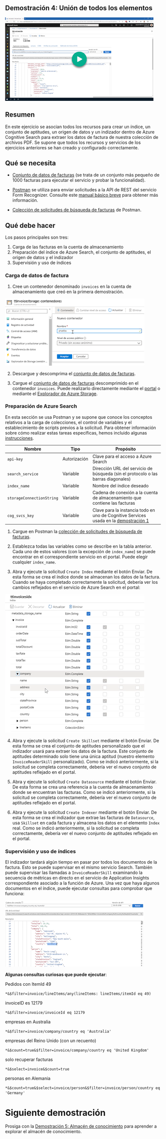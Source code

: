 ## <a name="demo-4---tying-it-all-together"></a>Demostración 4: Unión de todos los elementos

[![Demostración 4](images/demo4.png)](https://globaleventcdn.blob.core.windows.net/assets/aiml/aiml10/videos/Demo4.mp4 "Demostración 4")

## <a name="summary"></a>Resumen
En este ejercicio se asocian todos los recursos para crear un índice, un conjunto de aptitudes, un origen de datos y un indizador dentro de Azure Cognitive Search para extraer los datos de factura de nuestra colección de archivos PDF. Se supone que todos los recursos y servicios de los ejercicios anteriores se han creado y configurado correctamente.


## <a name="what-you-need"></a>Qué se necesita
- [Conjunto de datos de facturas](https://globaleventcdn.blob.core.windows.net/assets/aiml/aiml10/data/invoices_1000.zip) (se trata de un conjunto más pequeño de 1000 facturas para ejecutar el servicio y probar la funcionalidad).


- [Postman](https://www.getpostman.com/) se utiliza para enviar solicitudes a la API de REST del servicio Form Recognizer. Consulte este [manual básico breve](postman.md) para obtener más información.

- [Colección de solicitudes de búsqueda de facturas](src/Collections/Invoice_Search.postman_collection.json) de Postman.

## <a name="what-to-do"></a>Qué debe hacer

Los pasos principales son tres:
1. Carga de las facturas en la cuenta de almacenamiento
2. Preparación del índice de Azure Search, el conjunto de aptitudes, el origen de datos y el indizador
3. Supervisión y uso de índices

### <a name="upload-invoice-data"></a>Carga de datos de factura


1. Cree un contenedor denominado `invoices` en la cuenta de almacenamiento que creó en la primera demostración.

[![Creación de un contenedor](images/create_container.png)](https://docs.microsoft.com/en-us/azure/storage/blobs/storage-quickstart-blobs-portal?WT.mc_id=msignitethetour2019-github-aiml10 "Creación de un contenedor")

2. Descargue y descomprima el [conjunto de datos de facturas](https://globaleventcdn.blob.core.windows.net/assets/aiml/aiml10/data/invoices_1000.zip).

3. Cargue el [conjunto de datos de facturas](https://globaleventcdn.blob.core.windows.net/assets/aiml/aiml10/data/invoices_1000.zip) descomprimido en el contenedor `invoices`. Puede realizarlo directamente mediante el [portal](https://docs.microsoft.com/en-us/azure/storage/blobs/storage-quickstart-blobs-portal?WT.mc_id=msignitethetour2019-github-aiml10#upload-a-block-blob) o mediante el [Explorador de Azure Storage](https://docs.microsoft.com/en-us/azure/vs-azure-tools-storage-explorer-blobs?WT.mc_id=msignitethetour2019-github-aiml10).

### <a name="prepare-azure-search"></a>Preparación de Azure Search

En esta sección se usa Postman y se supone que conoce los conceptos relativos a la carga de colecciones, el control de variables y el establecimiento de scripts previos a la solicitud. Para obtener información sobre cómo realizar estas tareas específicas, hemos incluido algunas [instrucciones](postman.md).

| Nombre                       | Tipo                            | Propósito                    |
| -------------------------- | ------------------------------- | ------------------------- |
| `api-key`       | Autorización         | Clave para el acceso a Azure Search  |
| `search_service`       | Variable         | Dirección URL del servicio de búsqueda (sin el protocolo o las barras diagonales)  |
| `index_name`       | Variable         | Nombre del índice deseado  |
| `storageConnectionString`       | Variable         | Cadena de conexión a la cuenta de almacenamiento que contiene las facturas  |
| `cog_svcs_key`       | Variable         | Clave para la instancia todo en uno de Cognitive Services usada en la [demostración 1](demo1.md)  |

1. Cargue en Postman la [colección de solicitudes de búsqueda de facturas](src/Collections/Invoice_Search.postman_collection.json).

2. Establezca todas las variables como se describe en la tabla anterior. Cada uno de estos valores (con la excepción de `index_name`) se puede encontrar en el correspondiente servicio en el portal. Puede elegir cualquier `index_name`.

3. Abra y ejecute la solicitud `Create Index` mediante el botón Enviar. De esta forma se crea el índice donde se almacenan los datos de la factura. Cuando se haya completado correctamente la solicitud, debería ver los cambios reflejados en el servicio de Azure Search en el portal:

![Índice](images/index.png "Índice")

4. Abra y ejecute la solicitud `Create Skillset` mediante el botón Enviar. De esta forma se crea el conjunto de aptitudes personalizado que el indizador usará para extraer los datos de la factura. Este conjunto de aptitudes determinado solo tiene una única aptitud (nuestro elemento `InvoiceReaderSkill` personalizado). Como se indicó anteriormente, si la solicitud se completa correctamente, debería ver el nuevo conjunto de aptitudes reflejado en el portal.

5. Abra y ejecute la solicitud `Create Datasource` mediante el botón Enviar. De esta forma se crea una referencia a la cuenta de almacenamiento donde se encuentran las facturas. Como se indicó anteriormente, si la solicitud se completa correctamente, debería ver el nuevo conjunto de aptitudes reflejado en el portal.

6. Abra y ejecute la solicitud `Create Indexer` mediante el botón Enviar. De esta forma se crea el indizador que extrae las facturas de `Datasource`, usa `Skillset` en cada factura y almacena los datos en el elemento `Index` real. Como se indicó anteriormente, si la solicitud se completa correctamente, debería ver el nuevo conjunto de aptitudes reflejado en el portal.


### <a name="monitor-and-use-index"></a>Supervisión y uso de índices
El indizador tardará algún tiempo en pasar por todos los documentos de la factura. Esto se puede supervisar en el mismo servicio Search. También puede supervisar las llamadas a `InvoiceReaderSkill` examinando la secuencia de métricas en directo en el servicio de Application Insights correspondiente asociado a la función de Azure. Una vez que haya algunos documentos en el índice, puede ejecutar consultas para comprobar que funciona:

![Consultas de Azure Search](images/queries.png "Consultas de Azure Search")

**Algunas consultas curiosas que puede ejecutar**:

Pedidos con ItemId 49
```
*&$filter=invoice/lineItems/any(lineItems: lineItems/itemId eq 49)
```

invoiceID es 12179
```
*&$filter=invoice/invoiceId eq 12179
```

empresas en Australia
```
*&$filter=invoice/company/country eq 'Australia'
```

empresas del Reino Unido (con un recuento)
```
*&$count=true&$filter=invoice/company/country eq 'United Kingdom'
```

solo recuperar facturas
```
*&$select=invoice&$count=true
```

personas en Alemania
```
*&$count=true&$select=invoice/person&$filter=invoice/person/country eq 'Germany'
```

# <a name="next-demo"></a>Siguiente demostración
Prosiga con la [Demostración 5: Almacén de conocimiento](demo5.md) para aprender a explorar el almacén de conocimiento.